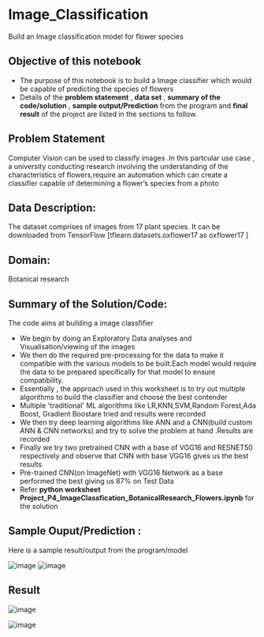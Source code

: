# Image_Classification
Build an Image classification model for flower species


## Objective of this notebook
- The purpose of this notebook is to build a Image classifier which would be capable of predicting the species of flowers 
- Details of the **problem statement**  , **data set** ,  **summary of the code/solution**  , **sample output/Prediction** from the program and **final result** of the project are listed in the sections to follow.

## Problem Statement 
Computer Vision can be used to classify images .In this partcular use case , a university conducting research involving the understanding of the characteristics of flowers,require an automation which can create a classifier capable of determining a flower’s species from a photo


## Data Description:
The dataset comprises of images from 17 plant species. It can be downloaded from TensorFlow [tflearn.datasets.oxflower17 as oxflower17 ]

## Domain:
Botanical research

## Summary of the Solution/Code:
The code aims at building a image classfifier
- We begin by doing an Exploratory Data analyses and Visualisation/viewing of the images 
- We then do the required pre-processing for the data to make it compatible with the various models to be built.Each model would require the data to be prepared         specifically for that model to ensure compatibility.
- Essentially , the approach used in this worksheet is to try out multiple algorithms to build the classifier and choose the best contender
- Multiple 'traditional' ML algorithms like LR,KNN,SVM,Random Forest,Ada Boost, Gradient Boostare tried and results were recorded
- We then try deep learning algorithms like ANN and a CNN(build custom ANN & CNN networks) and try to solve the problem at hand .Results are recorded
- Finally we try two pretrained CNN with a base of  VGG16 and RESNET50 respectively and observe that CNN with base VGG16 gives us the best results
- Pre-trained CNN(on ImageNet) with  VGG16 Network as a base performed the best giving us 87% on Test Data
- Refer **python worksheet  Project_P4_ImageClassfication_BotanicalResearch_Flowers.ipynb** for the solution

## Sample Ouput/Prediction :
Here is a sample result/output from the program/model 

![image](https://user-images.githubusercontent.com/68383273/191818483-b4d6ade9-ad51-4bb4-9452-347d395e25de.png)
![image](https://user-images.githubusercontent.com/68383273/191818584-c3b1abc4-6167-49d6-bb7b-5fce0a87dbab.png)



## Result
![image](https://user-images.githubusercontent.com/68383273/191825773-a92bae63-ee70-4a34-b61f-b8a975202399.png)


![image](https://user-images.githubusercontent.com/68383273/191825717-d00e4f58-6e15-4eaa-8a1f-6602d94eda14.png)


